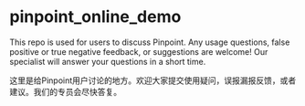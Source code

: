 # pinpoint_online_demo

This repo is used for users to discuss Pinpoint. Any usage questions, false positive or true negative feedback, or suggestions are welcome! Our specialist will answer your questions in a short time.

这里是给Pinpoint用户讨论的地方。欢迎大家提交使用疑问，误报漏报反馈，或者建议。我们的专员会尽快答复。
